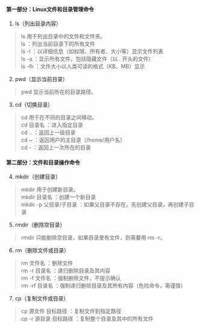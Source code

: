 #### 第一部分：Linux文件和目录管理命令  
1. ls（列出目录内容）
>ls 用于列出目录中的文件和文件夹。  
ls ：列出当前目录下的所有文件  
ls -l ：以详细信息（如权限、所有者、大小等）显示文件列表  
ls -a ：显示所有文件，包括隐藏文件（以 . 开头的文件）  
ls -lh ：文件大小以人类可读的格式（KB、MB）显示  
2. pwd（显示当前目录）
>pwd 显示当前所在的目录路径。

3. cd（切换目录）
>cd 用于在不同的目录之间移动。  
cd 目录名 ：进入指定目录  
cd .. ：返回上一级目录  
cd ~ ：返回用户的主目录（/home/用户名）  
cd - ：返回上一次所在的目录
#### 第二部分：文件和目录操作命令
4. mkdir（创建目录）
>mkdir 用于创建新目录。  
mkdir 目录名 ：创建一个新目录  
mkdir -p 父目录/子目录 ：如果父目录不存在，先创建父目录，再创建子目录

5. rmdir（删除空目录）
>rmdir 只能删除空目录，如果目录里有文件，则需要用 rm -r。

6. rm（删除文件或目录）
>rm 文件名 ：删除文件  
rm -r 目录名 ：递归删除目录及其内容  
rm -f 文件名 ：强制删除文件，不提示确认  
rm -rf 目录名 ：强制递归删除目录及其所有内容（危险命令，需谨慎）

7. cp（复制文件或目录）
> cp 源文件 目标路径 ：复制文件到指定路径  
cp -r 源目录 目标路径 ：复制整个目录及其中的所有文件
